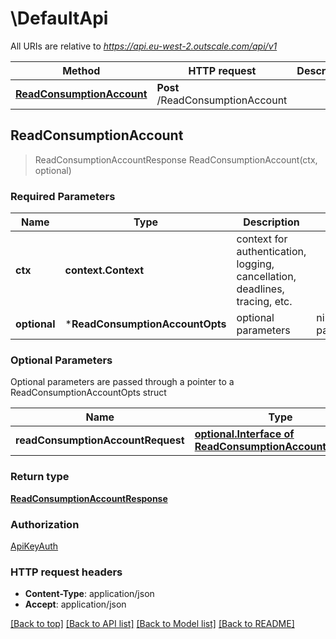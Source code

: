 # \DefaultApi

All URIs are relative to *https://api.eu-west-2.outscale.com/api/v1*

Method | HTTP request | Description
------------- | ------------- | -------------
[**ReadConsumptionAccount**](DefaultApi.md#ReadConsumptionAccount) | **Post** /ReadConsumptionAccount | 



## ReadConsumptionAccount

> ReadConsumptionAccountResponse ReadConsumptionAccount(ctx, optional)



### Required Parameters


Name | Type | Description  | Notes
------------- | ------------- | ------------- | -------------
**ctx** | **context.Context** | context for authentication, logging, cancellation, deadlines, tracing, etc.
 **optional** | ***ReadConsumptionAccountOpts** | optional parameters | nil if no parameters

### Optional Parameters

Optional parameters are passed through a pointer to a ReadConsumptionAccountOpts struct


Name | Type | Description  | Notes
------------- | ------------- | ------------- | -------------
 **readConsumptionAccountRequest** | [**optional.Interface of ReadConsumptionAccountRequest**](ReadConsumptionAccountRequest.md)|  | 

### Return type

[**ReadConsumptionAccountResponse**](ReadConsumptionAccountResponse.md)

### Authorization

[ApiKeyAuth](../README.md#ApiKeyAuth)

### HTTP request headers

- **Content-Type**: application/json
- **Accept**: application/json

[[Back to top]](#) [[Back to API list]](../README.md#documentation-for-api-endpoints)
[[Back to Model list]](../README.md#documentation-for-models)
[[Back to README]](../README.md)

